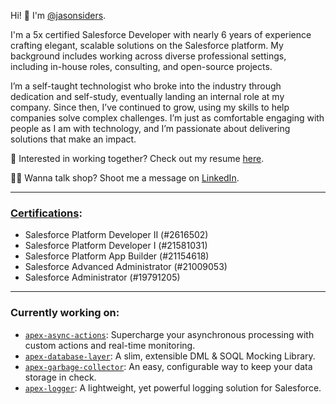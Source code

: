 Hi! 👋 I'm [@jasonsiders](https://github.com/jasonsiders). 

I'm a 5x certified Salesforce Developer with nearly 6 years of experience crafting elegant, scalable solutions on the Salesforce platform. My background includes working across diverse professional settings, including in-house roles, consulting, and open-source projects.

I’m a self-taught technologist who broke into the industry through dedication and self-study, eventually landing an internal role at my company. Since then, I’ve continued to grow, using my skills to help companies solve complex challenges. I’m just as comfortable engaging with people as I am with technology, and I’m passionate about delivering solutions that make an impact.

👔 Interested in working together? Check out my resume [here](https://registry.jsonresume.org/jasonsiders).

👨‍💻 Wanna talk shop? Shoot me a message on [LinkedIn](https://www.linkedin.com/in/jasonsiders/).

---

### [Certifications](https://trailhead.salesforce.com/en/credentials/certification-detail-print/?searchString=d6Cd87CnUTqjw9YKVrnqm/WHYLDW/ShTTiHL8kGwOzE3cUeuvgjWZSQQfZVVjmjZ):
- Salesforce Platform Developer II (#2616502) 
- Salesforce Platform Developer I (#21581031)
- Salesforce Platform App Builder (#21154618)
- Salesforce Advanced Administrator (#21009053)
- Salesforce Administrator (#19791205)

---

### Currently working on:
- [`apex-async-actions`](https://github.com/jasonsiders/apex-async-actions): Supercharge your asynchronous processing with custom actions and real-time monitoring.
- [`apex-database-layer`](https://github.com/jasonsiders/apex-database-layer): A slim, extensible DML & SOQL Mocking Library.
- [`apex-garbage-collector`](https://github.com/jasonsiders/apex-garbage-collector): An easy, configurable way to keep your data storage in check.
- [`apex-logger`](https://github.com/jasonsiders/apex-logger): A lightweight, yet powerful logging solution for Salesforce.
